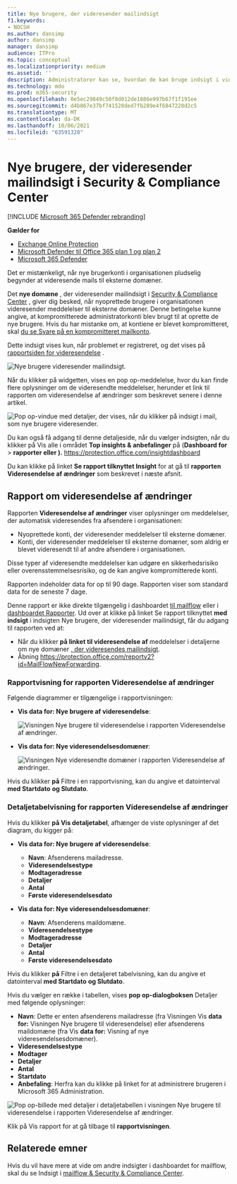 ```yaml
---
title: Nye brugere, der videresender mailindsigt
f1.keywords:
- NOCSH
ms.author: dansimp
author: dansimp
manager: dansimp
audience: ITPro
ms.topic: conceptual
ms.localizationpriority: medium
ms.assetid: ''
description: Administratorer kan se, hvordan de kan bruge indsigt i videresendelse af mail i Security & Compliance Center til at undersøge, hvornår brugerne i organisationen videresender meddelelser til nye domæner.
ms.technology: mdo
ms.prod: m365-security
ms.openlocfilehash: 0e5ec29849c50f8d012de1886e997b67f1f191ee
ms.sourcegitcommit: d4b867e37bf741528ded7fb289e4f6847228d2c5
ms.translationtype: MT
ms.contentlocale: da-DK
ms.lasthandoff: 10/06/2021
ms.locfileid: "63591328"
---
```

# <a name="new-users-forwarding-email-insight-in-the-security--compliance-center"></a>Nye brugere, der videresender mailindsigt i Security & Compliance Center

[!INCLUDE [Microsoft 365 Defender rebranding](../includes/microsoft-defender-for-office.md)]

**Gælder for**
- [Exchange Online Protection](exchange-online-protection-overview.md)
- [Microsoft Defender til Office 365 plan 1 og plan 2](defender-for-office-365.md)
- [Microsoft 365 Defender](../defender/microsoft-365-defender.md)

Det er mistænkeligt, når nye brugerkonti i organisationen pludselig begynder at videresende mails til eksterne domæner.

Det **nye domæne** , der videresender mailindsigt i [Security & Compliance Center](https://protection.office.com) , giver dig besked, når nyoprettede brugere i organisationen videresender meddelelser til eksterne domæner. Denne betingelse kunne angive, at kompromitterede administratorkonti blev brugt til at oprette de nye brugere. Hvis du har mistanke om, at kontiene er blevet kompromitteret, skal [du se Svare på en kompromitteret mailkonto](responding-to-a-compromised-email-account.md).

Dette indsigt vises kun, når problemet er registreret, og det vises på [rapportsiden for videresendelse](view-mail-flow-reports.md#forwarding-report) .

![Nye brugere videresender mailindsigt.](../../media/mfi-new-users-forwarding-email.png)

Når du klikker på widgetten, vises en pop op-meddelelse, hvor du kan finde flere oplysninger om de videresendte meddelelser, herunder [](#forwarding-modifications-report) et link til rapporten om videresendelse af ændringer som beskrevet senere i denne artikel.

![Pop op-vindue med detaljer, der vises, når du klikker på indsigt i mail, som nye brugere videresender.](../../media/mfi-new-users-forwarding-email-details.png)

Du kan også få adgang til denne detaljeside, når du vælger indsigten,  når du klikker på Vis alle i området **Top insights & anbefalinger** på (**Dashboard for** \> **rapporter eller ).** <https://protection.office.com/insightdashboard>

Du kan klikke på linket **Se rapport tilknyttet Insight** for at gå til **rapporten Videresendelse af ændringer** som beskrevet i næste afsnit.

## <a name="forwarding-modifications-report"></a>Rapport om videresendelse af ændringer

Rapporten **Videresendelse af ændringer** viser oplysninger om meddelelser, der automatisk videresendes fra afsendere i organisationen:

- Nyoprettede konti, der videresender meddelelser til eksterne domæner.
- Konti, der videresender meddelelser til eksterne domæner, som aldrig er blevet videresendt til af andre afsendere i organisationen.

Disse typer af videresendte meddelelser kan udgøre en sikkerhedsrisiko eller overensstemmelsesrisiko, og de kan angive kompromitterede konti.

Rapporten indeholder data for op til 90 dage. Rapporten viser som standard data for de seneste 7 dage.

Denne rapport er ikke direkte tilgængelig i dashboardet [til mailflow](mail-flow-insights-v2.md) eller i [dashboardet Rapporter](view-mail-flow-reports.md). Ud over at klikke på linket Se rapport tilknyttet **med indsigt** i indsigten  Nye brugere, der videresender mailindsigt, får du adgang til rapporten ved at:

- Når du klikker **på linket til videresendelse af** meddelelser i detaljerne om nye domæner [, der videresendes mailindsigt](mfi-new-domains-being-forwarded-email.md).
- Åbning <https://protection.office.com/reportv2?id=MailFlowNewForwarding>.

### <a name="report-view-for-the-forwarding-modifications-report"></a>Rapportvisning for rapporten Videresendelse af ændringer

Følgende diagrammer er tilgængelige i rapportvisningen:

- **Vis data for: Nye brugere af videresendelse**:

  ![Visningen Nye brugere til videresendelse i rapporten Videresendelse af ændringer.](../../media/forwarding-modifications-report-new-forwarding-users.png)

- **Vis data for: Nye videresendelsesdomæner**:

  ![Visningen Nye videresendte domæner i rapporten Videresendelse af ændringer.](../../media/forwarding-modifications-report-new-forwarded-domains.png)

Hvis du klikker **på** Filtre i en rapportvisning, kan du angive et datointerval **med Startdato** **og Slutdato**.

### <a name="details-table-view-for-the-forwarding-modifications-report"></a>Detaljetabelvisning for rapporten Videresendelse af ændringer

Hvis du klikker **på Vis detaljetabel**, afhænger de viste oplysninger af det diagram, du kigger på:

- **Vis data for: Nye brugere af videresendelse**:

  - **Navn**: Afsenderens mailadresse.
  - **Videresendelsestype**
  - **Modtageradresse**
  - **Detaljer**
  - **Antal**
  - **Første videresendelsesdato**

- **Vis data for: Nye videresendelsesdomæner**:

  - **Navn**: Afsenderens maildomæne.
  - **Videresendelsestype**
  - **Modtageradresse**
  - **Detaljer**
  - **Antal**
  - **Første videresendelsesdato**

Hvis du klikker **på** Filtre i en detaljeret tabelvisning, kan du angive et datointerval **med Startdato** **og Slutdato**.

Hvis du vælger en række i tabellen, vises **pop op-dialogboksen** Detaljer med følgende oplysninger:

- **Navn**: Dette er enten afsenderens mailadresse (fra Visningen Vis **data for:** Visningen Nye brugere til videresendelse) eller afsenderens maildomæne (fra Vis **data for:** Visning af nye videresendelsesdomæner).
- **Videresendelsestype**
- **Modtager**
- **Detaljer**
- **Antal**
- **Startdato**
- **Anbefaling**: Herfra kan du klikke på linket for at administrere brugeren i Microsoft 365 Administration.

![Pop op-billede med detaljer i detaljetabellen i visningen Nye brugere til videresendelse i rapporten Videresendelse af ændringer.](../../media/mfi-forwarding-modifications-report-new-forwarding-users-view-details-table-details.png)

Klik på Vis rapport for at gå tilbage til **rapportvisningen**.

## <a name="related-topics"></a>Relaterede emner

Hvis du vil have mere at vide om andre indsigter i dashboardet for mailflow, skal du se Indsigt i [mailflow & Security & Compliance Center](mail-flow-insights-v2.md).
